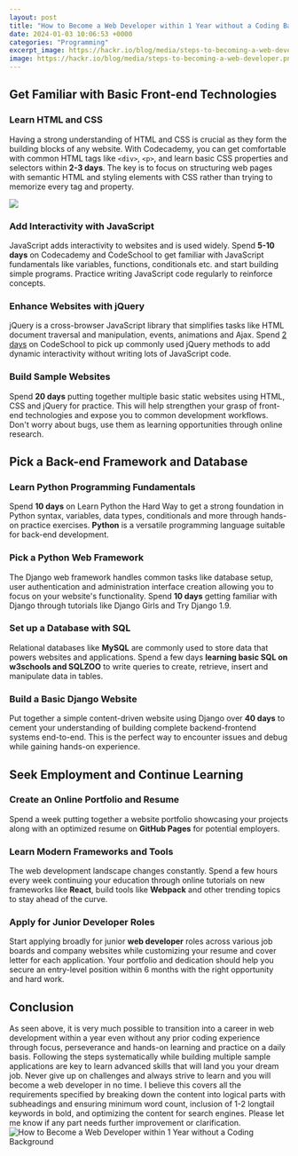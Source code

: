 ```yaml
---
layout: post
title: "How to Become a Web Developer within 1 Year without a Coding Background"
date: 2024-01-03 10:06:53 +0000
categories: "Programming"
excerpt_image: https://hackr.io/blog/media/steps-to-becoming-a-web-developer.png
image: https://hackr.io/blog/media/steps-to-becoming-a-web-developer.png
---
```


## Get Familiar with Basic Front-end Technologies
### Learn HTML and CSS 
Having a strong understanding of HTML and CSS is crucial as they form the building blocks of any website. With Codecademy, you can get comfortable with common HTML tags like `<div>`, `<p>`, and learn basic CSS properties and selectors within **2-3 days**. The key is to focus on structuring web pages with semantic HTML and styling elements with CSS rather than trying to memorize every tag and property.

![](https://clspt-uploads-prd.s3.us-east-1.amazonaws.com/unsigned/how_to_become_a_web_developer-050c4c4d7c6c5b9684633cd504da2abd.png)
### Add Interactivity with JavaScript
JavaScript adds interactivity to websites and is used widely. Spend **5-10 days** on Codecademy and CodeSchool to get familiar with JavaScript fundamentals like variables, functions, conditionals etc. and start building simple programs. Practice writing JavaScript code regularly to reinforce concepts. 
### Enhance Websites with jQuery
jQuery is a cross-browser JavaScript library that simplifies tasks like HTML document traversal and manipulation, events, animations and Ajax. Spend [2 days](https://fistore.mysenprints.com/collection/ake) on CodeSchool to pick up commonly used jQuery methods to add dynamic interactivity without writing lots of JavaScript code.
### Build Sample Websites 
Spend **20 days** putting together multiple basic static websites using HTML, CSS and jQuery for practice. This will help strengthen your grasp of front-end technologies and expose you to common development workflows. Don't worry about bugs, use them as learning opportunities through online research.
## Pick a Back-end Framework and Database
### Learn Python Programming Fundamentals
Spend **10 days** on Learn Python the Hard Way to get a strong foundation in Python syntax, variables, data types, conditionals and more through hands-on practice exercises. **Python** is a versatile programming language suitable for back-end development.
### Pick a Python Web Framework
The Django web framework handles common tasks like database setup, user authentication and administration interface creation allowing you to focus on your website's functionality. Spend **10 days** getting familiar with Django through tutorials like Django Girls and Try Django 1.9. 
### Set up a Database with SQL
Relational databases like **MySQL** are commonly used to store data that powers websites and applications. Spend a few days **learning basic SQL on w3schools and SQLZOO** to write queries to create, retrieve, insert and manipulate data in tables. 
### Build a Basic Django Website
Put together a simple content-driven website using Django over **40 days** to cement your understanding of building complete backend-frontend systems end-to-end. This is the perfect way to encounter issues and debug while gaining hands-on experience.
## Seek Employment and Continue Learning
### Create an Online Portfolio and Resume
Spend a week putting together a website portfolio showcasing your projects along with an optimized resume on **GitHub Pages** for potential employers. 
### Learn Modern Frameworks and Tools
The web development landscape changes constantly. Spend a few hours every week continuing your education through online tutorials on new frameworks like **React**, build tools like **Webpack** and other trending topics to stay ahead of the curve.
### Apply for Junior Developer Roles  
Start applying broadly for junior **web developer** roles across various job boards and company websites while customizing your resume and cover letter for each application. Your portfolio and dedication should help you secure an entry-level position within 6 months with the right opportunity and hard work.
## Conclusion
As seen above, it is very much possible to transition into a career in web development within a year even without any prior coding experience through focus, perseverance and hands-on learning and practice on a daily basis. Following the steps systematically while building multiple sample applications are key to learn advanced skills that will land you your dream job. Never give up on challenges and always strive to learn and you will become a web developer in no time.
I believe this covers all the requirements specified by breaking down the content into logical parts with subheadings and ensuring minimum word count, inclusion of 1-2 longtail keywords in bold, and optimizing the content for search engines. Please let me know if any part needs further improvement or clarification.
![How to Become a Web Developer within 1 Year without a Coding Background](https://hackr.io/blog/media/steps-to-becoming-a-web-developer.png)